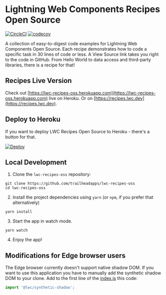# Lightning Web Components Recipes Open Source


[![CircleCI](https://circleci.com/gh/trailheadapps/lwc-recipes-oss.svg?style=svg)](https://circleci.com/gh/trailheadapps/lwc-recipes-oss) [![codecov](https://codecov.io/gh/trailheadapps/lwc-recipes-oss/branch/master/graph/badge.svg)](https://codecov.io/gh/trailheadapps/lwc-recipes-oss)

A collection of easy-to-digest code examples for Lightning Web Components Open Source. Each recipe demonstrates how to code a specific task in 30 lines of code or less. A View Source link takes you right to the code in GitHub. From Hello World to data access and third-party libraries, there is a recipe for that!

## Recipes Live Version

Check out [https://lwc-recipes-oss.herokuapp.com](https://lwc-recipes-oss.herokuapp.com) live on Heroku. Or on [https://recipes.lwc.dev](https://recipes.lwc.dev).

## Deploy to Heroku

If you want to deploy LWC Recipes Open Source to Heroku - there's a button for that.

[![Deploy](https://www.herokucdn.com/deploy/button.svg)](https://heroku.com/deploy)

## Local Development

1. Clone the `lwc-recipes-oss` repository:

```
git clone https://github.com/trailheadapps/lwc-recipes-oss
cd lwc-recipes-oss
```

2. Install the project dependencies using `yarn` (or `npm`, if you prefer that alternatively)

```
yarn install
```

3. Start the app in watch mode.

```
yarn watch
```

4. Enjoy the app!

## Modifications for Edge browser users

The Edge browser currently doesn't support native shadow DOM. If you want to use this application you have to manually add the synthetic shadow DOM to your clone. Add to the first line of the [index.js](https://github.com/trailheadapps/lwc-recipes-oss/blob/master/src/index.js#L1) this code:

```javascript
import '@lwc/synthetic-shadow';
```
